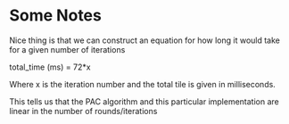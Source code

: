 # Some Notes 

Nice thing is that we can construct an equation for how long it would take for a given number of iterations 

total_time (ms) = 72*x 

Where x is the iteration number and the total tile is given in milliseconds. 

This tells us that the PAC algorithm and this particular implementation are linear in the number of rounds/iterations 


